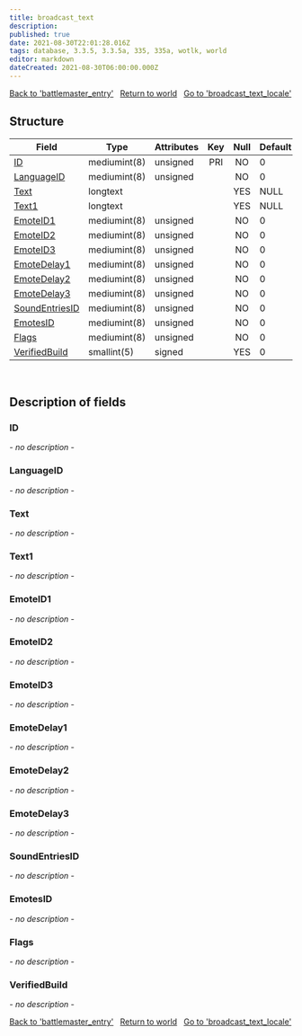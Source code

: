 ```yaml
---
title: broadcast_text
description: 
published: true
date: 2021-08-30T22:01:28.016Z
tags: database, 3.3.5, 3.3.5a, 335, 335a, wotlk, world
editor: markdown
dateCreated: 2021-08-30T06:00:00.000Z
---
```


<a href="https://trinitycore.info/en/database/335/world/battlemaster_entry" class="mt-5 v-btn v-btn--depressed v-btn--flat v-btn--outlined theme--light v-size--default darkblue--text text--lighten-3"><span class="v-btn__content"><i aria-hidden="true" class="v-icon notranslate v-icon--left mdi mdi-arrow-left theme--light"></i><span>Back to 'battlemaster_entry'</span></span></a>&nbsp;&nbsp;&nbsp;<a href="https://trinitycore.info/en/database/335/world/home" class="mt-5 v-btn v-btn--depressed v-btn--flat v-btn--outlined theme--light v-size--default darkblue--text text--lighten-3"><span class="v-btn__content"><i aria-hidden="true" class="v-icon notranslate v-icon--left mdi mdi-home-outline theme--light"></i><span>Return to world</span></span></a>&nbsp;&nbsp;&nbsp;<a href="https://trinitycore.info/en/database/335/world/broadcast_text_locale" class="mt-5 v-btn v-btn--depressed v-btn--flat v-btn--outlined theme--light v-size--default darkblue--text text--lighten-3"><span class="v-btn__content"><span>Go to 'broadcast_text_locale'</span><i aria-hidden="true" class="v-icon notranslate v-icon--right mdi mdi-arrow-right theme--light"></i></span></a>

## Structure

| Field | Type | Attributes | Key | Null | Default | Extra | Comment |
| --- | --- | --- | :---: | :---: | --- | --- | --- |
| [ID](#id) | mediumint(8) | unsigned | PRI | NO | 0 |  |  |
| [LanguageID](#languageid) | mediumint(8) | unsigned |  | NO | 0 |  |  |
| [Text](#text) | longtext |  |  | YES | NULL |  |  |
| [Text1](#text1) | longtext |  |  | YES | NULL |  |  |
| [EmoteID1](#emoteid1) | mediumint(8) | unsigned |  | NO | 0 |  |  |
| [EmoteID2](#emoteid2) | mediumint(8) | unsigned |  | NO | 0 |  |  |
| [EmoteID3](#emoteid3) | mediumint(8) | unsigned |  | NO | 0 |  |  |
| [EmoteDelay1](#emotedelay1) | mediumint(8) | unsigned |  | NO | 0 |  |  |
| [EmoteDelay2](#emotedelay2) | mediumint(8) | unsigned |  | NO | 0 |  |  |
| [EmoteDelay3](#emotedelay3) | mediumint(8) | unsigned |  | NO | 0 |  |  |
| [SoundEntriesID](#soundentriesid) | mediumint(8) | unsigned |  | NO | 0 |  |  |
| [EmotesID](#emotesid) | mediumint(8) | unsigned |  | NO | 0 |  |  |
| [Flags](#flags) | mediumint(8) | unsigned |  | NO | 0 |  |  |
| [VerifiedBuild](#verifiedbuild) | smallint(5) | signed |  | YES | 0 |  |  |
&nbsp;
## Description of fields

### ID
*- no description -*
&nbsp;

### LanguageID
*- no description -*
&nbsp;

### Text
*- no description -*
&nbsp;

### Text1
*- no description -*
&nbsp;

### EmoteID1
*- no description -*
&nbsp;

### EmoteID2
*- no description -*
&nbsp;

### EmoteID3
*- no description -*
&nbsp;

### EmoteDelay1
*- no description -*
&nbsp;

### EmoteDelay2
*- no description -*
&nbsp;

### EmoteDelay3
*- no description -*
&nbsp;

### SoundEntriesID
*- no description -*
&nbsp;

### EmotesID
*- no description -*
&nbsp;

### Flags
*- no description -*
&nbsp;

### VerifiedBuild
*- no description -*
&nbsp;

<a href="https://trinitycore.info/en/database/335/world/battlemaster_entry" class="mt-5 v-btn v-btn--depressed v-btn--flat v-btn--outlined theme--light v-size--default darkblue--text text--lighten-3"><span class="v-btn__content"><i aria-hidden="true" class="v-icon notranslate v-icon--left mdi mdi-arrow-left theme--light"></i><span>Back to 'battlemaster_entry'</span></span></a>&nbsp;&nbsp;&nbsp;<a href="https://trinitycore.info/en/database/335/world/home" class="mt-5 v-btn v-btn--depressed v-btn--flat v-btn--outlined theme--light v-size--default darkblue--text text--lighten-3"><span class="v-btn__content"><i aria-hidden="true" class="v-icon notranslate v-icon--left mdi mdi-home-outline theme--light"></i><span>Return to world</span></span></a>&nbsp;&nbsp;&nbsp;<a href="https://trinitycore.info/en/database/335/world/broadcast_text_locale" class="mt-5 v-btn v-btn--depressed v-btn--flat v-btn--outlined theme--light v-size--default darkblue--text text--lighten-3"><span class="v-btn__content"><span>Go to 'broadcast_text_locale'</span><i aria-hidden="true" class="v-icon notranslate v-icon--right mdi mdi-arrow-right theme--light"></i></span></a>


